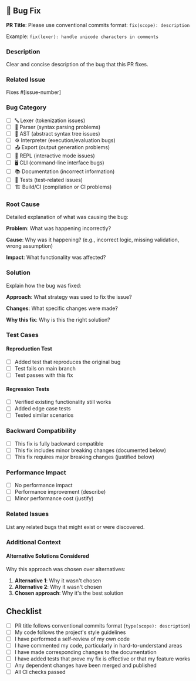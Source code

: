 ## 🐛 Bug Fix

**PR Title**: Please use conventional commits format: `fix(scope): description`

Example: `fix(lexer): handle unicode characters in comments`

### Description

Clear and concise description of the bug that this PR fixes.

### Related Issue

Fixes #[issue-number]

### Bug Category

- [ ] 🔤 Lexer (tokenization issues)
- [ ] 📝 Parser (syntax parsing problems)
- [ ] 🌳 AST (abstract syntax tree issues)
- [ ] ⚙️ Interpreter (execution/evaluation bugs)
- [ ] 📤 Export (output generation problems)
- [ ] 💬 REPL (interactive mode issues)
- [ ] 🖥️ CLI (command-line interface bugs)
- [ ] 📚 Documentation (incorrect information)
- [ ] 🧪 Tests (test-related issues)
- [ ] 🏗️ Build/CI (compilation or CI problems)

### Root Cause

Detailed explanation of what was causing the bug:

**Problem**: What was happening incorrectly?

**Cause**: Why was it happening? (e.g., incorrect logic, missing validation, wrong assumption)

**Impact**: What functionality was affected?

### Solution

Explain how the bug was fixed:

**Approach**: What strategy was used to fix the issue?

**Changes**: What specific changes were made?

**Why this fix**: Why is this the right solution?

### Test Cases

#### Reproduction Test
- [ ] Added test that reproduces the original bug
- [ ] Test fails on main branch
- [ ] Test passes with this fix

#### Regression Tests
- [ ] Verified existing functionality still works
- [ ] Added edge case tests
- [ ] Tested similar scenarios

### Backward Compatibility

- [ ] This fix is fully backward compatible
- [ ] This fix includes minor breaking changes (documented below)
- [ ] This fix requires major breaking changes (justified below)

### Performance Impact

- [ ] No performance impact
- [ ] Performance improvement (describe)
- [ ] Minor performance cost (justify)
### Related Issues

List any related bugs that might exist or were discovered.


### Additional Context

#### Alternative Solutions Considered
Why this approach was chosen over alternatives:

1. **Alternative 1**: Why it wasn't chosen
2. **Alternative 2**: Why it wasn't chosen
3. **Chosen approach**: Why it's the best solution

## Checklist

- [ ] PR title follows conventional commits format (`type(scope): description`)
- [ ] My code follows the project's style guidelines
- [ ] I have performed a self-review of my own code
- [ ] I have commented my code, particularly in hard-to-understand areas
- [ ] I have made corresponding changes to the documentation
- [ ] I have added tests that prove my fix is effective or that my feature works
- [ ] Any dependent changes have been merged and published
- [ ] All CI checks passed
